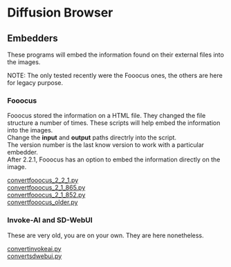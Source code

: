 # Diffusion Browser  
## Embedders  
  
These programs will embed the information found on their external files into the images.  

NOTE: The only tested recently were the Fooocus ones, the others are here for legacy purpose.  
  
### Fooocus  
Fooocus stored the information on a HTML file. They changed the file structure a number of times. These scripts will help embed the information into the images.  
Change the **input** and **output** paths directrly into the script.  
The version number is the last know version to work with a particular embedder.  
After 2.2.1, Fooocus has an option to embed the information directly on the image.  
  
[convertfooocus_2_2_1.py](convertfooocus_2_2_1.py)  
[convertfooocus_2_1_865.py](convertfooocus_2_1_865.py)  
[convertfooocus_2_1_852.py](convertfooocus_2_1_852.py)  
[convertfooocus_older.py](convertfooocus_older.py)  
  
### Invoke-AI and SD-WebUI  
These are very old, you are on your own. They are here nonetheless.  
  
[convertinvokeai.py](convertinvokeai.py)  
[convertsdwebui.py](convertsdwebui.py)  
